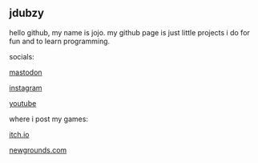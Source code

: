 ## jdubzy
hello github, my name is jojo. my github page is just little projects i do for fun and to learn programming.

socials:

   [mastodon](https://mastodon.social/@boringaccount)
   
   [instagram](https://www.instagram.com/goodboyjojo13/)

   [youtube](https://www.youtube.com/channel/UCuo27j5v4VwCH4ngENMiEDg)

where i post my games:

  [itch.io](https://jdubzy.itch.io/)

  [newgrounds.com](https://goodboyjojo.newgrounds.com/)
